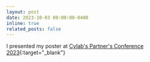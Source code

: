 ```yaml
---
layout: post
date: 2023-10-03 00:00:00-0400
inline: true
related_posts: false
---
```

I presented my poster at [Cylab's Partner's Conference 2023](https://www.cylab.cmu.edu/events/partners_conference/2023/index.html){:target="\_blank"}
